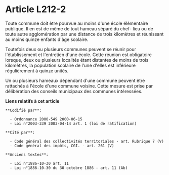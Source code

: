 # Article L212-2

Toute commune doit être pourvue au moins d'une école élémentaire publique. Il en est de même de tout hameau séparé du chef-
lieu ou de toute autre agglomération par une distance de trois kilomètres et réunissant au moins quinze enfants d'âge
scolaire.

Toutefois deux ou plusieurs communes peuvent se réunir pour l'établissement et l'entretien d'une école. Cette réunion est
obligatoire lorsque, deux ou plusieurs localités étant distantes de moins de trois kilomètres, la population scolaire de
l'une d'elles est inférieure régulièrement à quinze unités.

Un ou plusieurs hameaux dépendant d'une commune peuvent être rattachés à l'école d'une commune voisine. Cette mesure est
prise par délibération des conseils municipaux des communes intéressées.

**Liens relatifs à cet article**

	**Codifié par**:

	  - Ordonnance 2000-549 2000-06-15
	  - Loi n°2003-339 2003-04-14 art. 1 (loi de ratification)

	**Cité par**:

	  - Code général des collectivités territoriales - art. Rubrique 7 (V)
	  - Code général des impôts, CGI. - art. 261 (V)

	**Anciens textes**:

	  - Loi n°1886-10-30 art. 11
	  - Loi n°1886-10-30 du 30 octobre 1886 - art. 11 (Ab)
